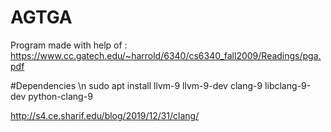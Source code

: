 # AGTGA

Program made with help of :
https://www.cc.gatech.edu/~harrold/6340/cs6340_fall2009/Readings/pga.pdf

#Dependencies \n
sudo apt install llvm-9 llvm-9-dev clang-9 libclang-9-dev python-clang-9

http://s4.ce.sharif.edu/blog/2019/12/31/clang/
